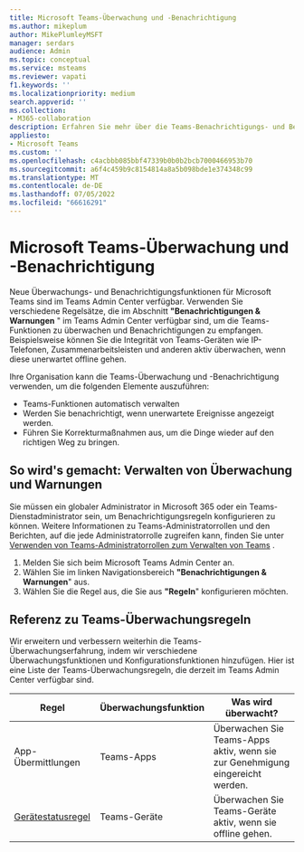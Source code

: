 ```yaml
---
title: Microsoft Teams-Überwachung und -Benachrichtigung
ms.author: mikeplum
author: MikePlumleyMSFT
manager: serdars
audience: Admin
ms.topic: conceptual
ms.service: msteams
ms.reviewer: vapati
f1.keywords: ''
ms.localizationpriority: medium
search.appverid: ''
ms.collection:
- M365-collaboration
description: Erfahren Sie mehr über die Teams-Benachrichtigungs- und Benachrichtigungsfunktionen, die im Microsoft Teams Admin Center verfügbar sind.
appliesto:
- Microsoft Teams
ms.custom: ''
ms.openlocfilehash: c4acbbb085bbf47339b0b0b2bcb7000466953b70
ms.sourcegitcommit: a6f4c459b9c8154814a8a5b098bde1e374348c99
ms.translationtype: MT
ms.contentlocale: de-DE
ms.lasthandoff: 07/05/2022
ms.locfileid: "66616291"
---
```

# <a name="microsoft-teams-monitoring-and-alerting"></a>Microsoft Teams-Überwachung und -Benachrichtigung

Neue Überwachungs- und Benachrichtigungsfunktionen für Microsoft Teams sind im Teams Admin Center verfügbar. Verwenden Sie verschiedene Regelsätze, die im Abschnitt **"Benachrichtigungen & Warnungen** " im Teams Admin Center verfügbar sind, um die Teams-Funktionen zu überwachen und Benachrichtigungen zu empfangen. Beispielsweise können Sie die Integrität von Teams-Geräten wie IP-Telefonen, Zusammenarbeitsleisten und anderen aktiv überwachen, wenn diese unerwartet offline gehen.  

Ihre Organisation kann die Teams-Überwachung und -Benachrichtigung verwenden, um die folgenden Elemente auszuführen:

- Teams-Funktionen automatisch verwalten
- Werden Sie benachrichtigt, wenn unerwartete Ereignisse angezeigt werden.
- Führen Sie Korrekturmaßnahmen aus, um die Dinge wieder auf den richtigen Weg zu bringen.

## <a name="how-to-manage-monitoring-and-alerting"></a>So wird's gemacht: Verwalten von Überwachung und Warnungen

 Sie müssen ein globaler Administrator in Microsoft 365 oder ein Teams-Dienstadministrator sein, um Benachrichtigungsregeln konfigurieren zu können. Weitere Informationen zu Teams-Administratorrollen und den Berichten, auf die jede Administratorrolle zugreifen kann, finden Sie unter [Verwenden von Teams-Administratorrollen zum Verwalten von Teams](../using-admin-roles.md) .

1. Melden Sie sich beim Microsoft Teams Admin Center an.
2. Wählen Sie im linken Navigationsbereich **"Benachrichtigungen & Warnungen**" aus.
3. Wählen Sie die Regel aus, die Sie aus **"Regeln**" konfigurieren möchten.

## <a name="teams-monitoring-rules-reference"></a>Referenz zu Teams-Überwachungsregeln

Wir erweitern und verbessern weiterhin die Teams-Überwachungserfahrung, indem wir verschiedene Überwachungsfunktionen und Konfigurationsfunktionen hinzufügen. Hier ist eine Liste der Teams-Überwachungsregeln, die derzeit im Teams Admin Center verfügbar sind.


|Regel  |Überwachungsfunktion|Was wird überwacht? |
|---------|---------|---------|
|App-Übermittlungen  |Teams-Apps | Überwachen Sie Teams-Apps aktiv, wenn sie zur Genehmigung eingereicht werden.|
|[Gerätestatusregel](device-health-status.md)  |Teams-Geräte | Überwachen Sie Teams-Geräte aktiv, wenn sie offline gehen.|
